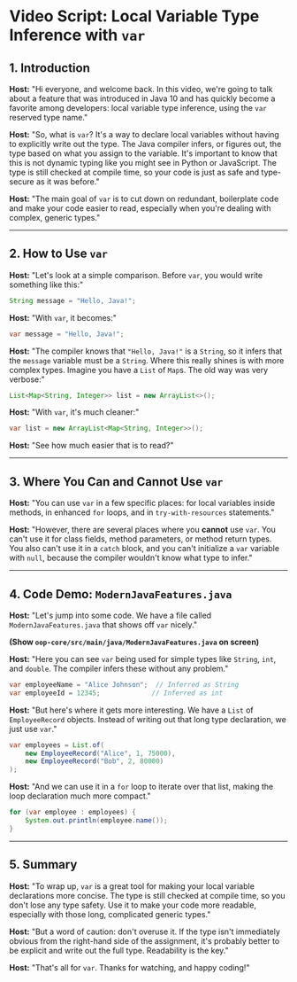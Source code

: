 
# Video Script: Local Variable Type Inference with `var`

## 1. Introduction

**Host:** "Hi everyone, and welcome back. In this video, we're going to talk about a feature that was introduced in Java 10 and has quickly become a favorite among developers: local variable type inference, using the `var` reserved type name."

**Host:** "So, what is `var`? It's a way to declare local variables without having to explicitly write out the type. The Java compiler infers, or figures out, the type based on what you assign to the variable. It's important to know that this is not dynamic typing like you might see in Python or JavaScript. The type is still checked at compile time, so your code is just as safe and type-secure as it was before."

**Host:** "The main goal of `var` is to cut down on redundant, boilerplate code and make your code easier to read, especially when you're dealing with complex, generic types."

---

## 2. How to Use `var`

**Host:** "Let's look at a simple comparison. Before `var`, you would write something like this:"

```java
String message = "Hello, Java!";
```

**Host:** "With `var`, it becomes:"

```java
var message = "Hello, Java!";
```

**Host:** "The compiler knows that `"Hello, Java!"` is a `String`, so it infers that the `message` variable must be a `String`. Where this really shines is with more complex types. Imagine you have a `List` of `Map`s. The old way was very verbose:"

```java
List<Map<String, Integer>> list = new ArrayList<>();
```

**Host:** "With `var`, it's much cleaner:"

```java
var list = new ArrayList<Map<String, Integer>>();
```

**Host:** "See how much easier that is to read?"

---

## 3. Where You Can and Cannot Use `var`

**Host:** "You can use `var` in a few specific places: for local variables inside methods, in enhanced `for` loops, and in `try-with-resources` statements."

**Host:** "However, there are several places where you **cannot** use `var`. You can't use it for class fields, method parameters, or method return types. You also can't use it in a `catch` block, and you can't initialize a `var` variable with `null`, because the compiler wouldn't know what type to infer."

---

## 4. Code Demo: `ModernJavaFeatures.java`

**Host:** "Let's jump into some code. We have a file called `ModernJavaFeatures.java` that shows off `var` nicely."

**(Show `oop-core/src/main/java/ModernJavaFeatures.java` on screen)**

**Host:** "Here you can see `var` being used for simple types like `String`, `int`, and `double`. The compiler infers these without any problem."

```java
var employeeName = "Alice Johnson";  // Inferred as String
var employeeId = 12345;             // Inferred as int
```

**Host:** "But here's where it gets more interesting. We have a `List` of `EmployeeRecord` objects. Instead of writing out that long type declaration, we just use `var`."

```java
var employees = List.of(
    new EmployeeRecord("Alice", 1, 75000),
    new EmployeeRecord("Bob", 2, 80000)
);
```

**Host:** "And we can use it in a `for` loop to iterate over that list, making the loop declaration much more compact."

```java
for (var employee : employees) {
    System.out.println(employee.name());
}
```

---

## 5. Summary

**Host:** "To wrap up, `var` is a great tool for making your local variable declarations more concise. The type is still checked at compile time, so you don't lose any type safety. Use it to make your code more readable, especially with those long, complicated generic types."

**Host:** "But a word of caution: don't overuse it. If the type isn't immediately obvious from the right-hand side of the assignment, it's probably better to be explicit and write out the full type. Readability is the key."

**Host:** "That's all for `var`. Thanks for watching, and happy coding!"
